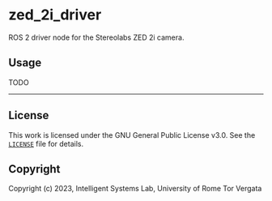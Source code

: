 # zed_2i_driver

ROS 2 driver node for the Stereolabs ZED 2i camera.

## Usage

TODO

---

## License

This work is licensed under the GNU General Public License v3.0. See the [`LICENSE`](LICENSE) file for details.

## Copyright

Copyright (c) 2023, Intelligent Systems Lab, University of Rome Tor Vergata
